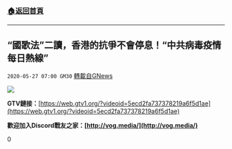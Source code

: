 ###  [:house:返回首頁](https://github.com/ourhimalayas/txt)
---

## “國歌法”二讀，香港的抗爭不會停息！“中共病毒疫情每日熱線”
`2020-05-27 07:00 GM30` [轉載自GNews](https://gnews.org/zh-hant/214170/)

![](https://s3.amazonaws.com/gnews-media-offload/wp-content/uploads/2020/05/27065807/image0-146-42.jpg)

**GTV鏈接：**[https://web.gtv1.org/?videoid=5ecd2fa737378219a6f5d1ae](https://web.gtv1.org/?videoid=5ecd2fa737378219a6f5d1ae)

**歡迎加入Discord戰友之家：[http://vog.media/](http://vog.media/)**

0
